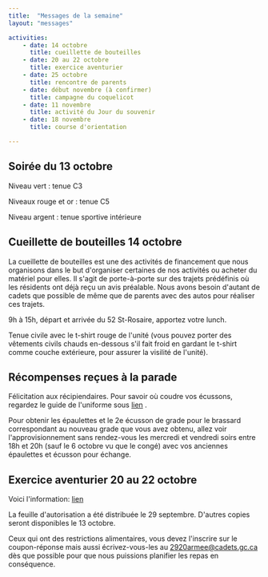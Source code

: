 ```yaml
---
title:  "Messages de la semaine"
layout: "messages"

activities: 
    - date: 14 octobre
      title: cueillette de bouteilles
    - date: 20 au 22 octobre
      title: exercice aventurier
    - date: 25 octobre
      title: rencontre de parents
    - date: début novembre (à confirmer)
      title: campagne du coquelicot
    - date: 11 novembre
      title: activité du Jour du souvenir
    - date: 18 novembre
      title: course d'orientation

---
```

 
## Soirée du 13 octobre 
 
Niveau vert : tenue C3

Niveaux rouge et or : tenue C5

Niveau argent : tenue sportive intérieure

## Cueillette de bouteilles 14 octobre

La cueillette de bouteilles est une des activités de financement que nous organisons dans le but d'organiser certaines de nos activités ou acheter du matériel pour elles. Il s'agit de porte-à-porte sur des trajets prédéfinis où les résidents ont déjà reçu un avis préalable. Nous avons besoin d'autant de cadets que possible de même que de parents avec des autos pour réaliser ces trajets. 

9h à 15h, départ et arrivée du 52 St-Rosaire, apportez votre lunch. 

Tenue civile avec le t-shirt rouge de l'unité (vous pouvez porter des vêtements civils chauds en-dessous s'il fait froid en gardant le t-shirt comme couche extérieure, pour assurer la visilité de l'unité).

## Récompenses reçues à la parade

Félicitation aux récipiendaires. Pour savoir où coudre vos écussons, regardez le guide de l'uniforme sous [lien](https://www.cc2920.ca/ressources/ressources-cadets/) . 

Pour obtenir les épaulettes et le 2e écusson de grade pour le brassard correspondant au nouveau grade que vous avez obtenu, allez voir l'approvisionnement sans rendez-vous les mercredi et vendredi soirs entre 18h et 20h (sauf le 6 octobre vu que le congé) avec vos anciennes épaulettes et écusson pour échange.
 
## Exercice aventurier 20 au 22 octobre
 
Voici l'information:  [lien](https://1drv.ms/b/s!AkTIfKmoB8nugfpur1EJMgbHt3Js0g?e=s0jbE5)

La feuille d'autorisation a été distribuée le 29 septembre. D'autres copies seront disponibles le 13 octobre. 

Ceux qui ont des restrictions alimentaires, vous devez l'inscrire sur le coupon-réponse mais aussi écrivez-vous-les au 2920armee@cadets.gc.ca dès que possible pour que nous puissions planifier les repas en conséquence.
